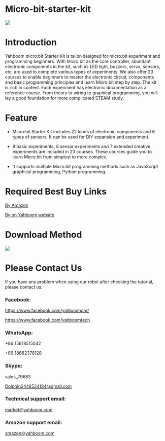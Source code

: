 # Micro-bit-starter-kit
![](http://m.qpic.cn/psb?/V12aIGgQ3D78BF/FDKTwhAuadzVO.vzXkI1IvWhuRKhscmma86MA9ROxV0!/b/dL8AAAAAAAAA&bo=IANsAiADbAIRCT4!&rf=viewer_4)
# Introduction
Yahboom micro:bit Starter Kit is tailor-designed for micro:bit experiment and programming beginners. With Micro:bit as the core controller, abundant electronic components in the kit, such as LED light, buzzers, servo, sensors, etc, are used to complete various types of experiments. We also offer 23 courses to enable beginners to master the electronic circuit, components and basic programming principles and learn Micro:bit step by step. The kit is rich in content. Each experiment has electronic documentation as a reference course. From theory to wiring to graphical programming, you will lay a good foundation for more complicated STEAM study.
# Feature
* Micro:bit Starter Kit includes 22 kinds of electronic components and 6 types of sensors. It can be used for DIY expansion and experiment.

* 8 basic experiments, 8 sensor experiments and 7 extended creative experiments are included in 23 courses. These courses guide you to learn Micro:bit from simplest to more complex.

* It supports multiple Micro:bit programming methods such as JavaScript graphical programming, Python programming.
# Required Best Buy Links
[By Amazon](https://www.amazon.com/Yahboom-Micro-Graphical-Programmable-Electronic/dp/B07G2N1789/ref=sr_1_24?m=A1N1A77RUX51FT&marketplaceID=ATVPDKIKX0DER&qid=1567579688&s=merchant-items&sr=1-24)

[By on Yahboom website](https://category.yahboom.net/collections/mb-learning-kit/products/microbit-starter-kit)
# Download Method
![](http://r.photo.store.qq.com/psb?/V12aIGgQ3D78BF/d9QdBAYmxSX.20UsacQvWrzndZXaQG*VyWXtCF535wg!/r/dEgBAAAAAAAA)
# Please Contact Us
If you have any problem when using our robot after checking the tutorial, please contact us.
### Facebook:
https://www.facebook.com/yahboomcar/

https://www.facebook.com/yahboomtech
### WhatsApp:
+86 15818515042

+86 18682378128

### Skype:
sales_79883

Dolphin2448534184@gmail.com
### Technical support email: 
market@yahboom.com
### Amazon support email: 
amazon@yahboom.com
